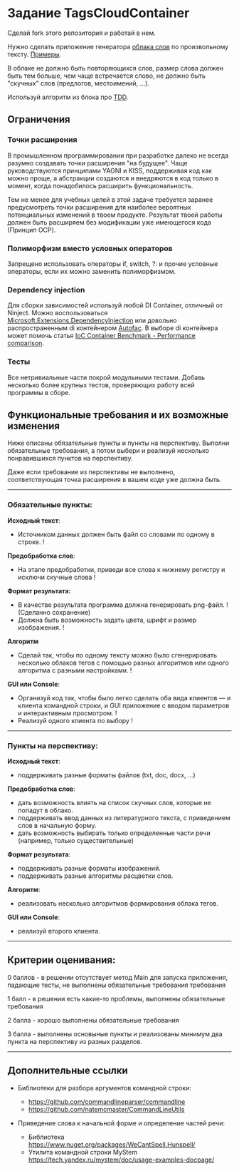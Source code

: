 # Задание TagsCloudContainer

Сделай fork этого репозитория и работай в нем.

Нужно сделать приложение генератора [облака слов](https://ru.wikipedia.org/wiki/%D0%9E%D0%B1%D0%BB%D0%B0%D0%BA%D0%BE_%D1%82%D0%B5%D0%B3%D0%BE%D0%B2) по произвольному тексту.
[Примеры](https://www.google.ru/search?q=%D0%9E%D0%B1%D0%BB%D0%B0%D0%BA%D0%BE+%D1%81%D0%BB%D0%BE%D0%B2&tbm=isch).

В облаке не должно быть повторяющихся слов, размер слова должен быть тем больше, чем чаще встречается слово, не должно быть "скучных" слов (предлогов, местоимений, ...).

Используй алгоритм из блока про [TDD](https://github.com/kontur-courses/tdd).

## Ограничения

### Точки расширения

В промышленном программировании при разработке далеко не всегда разумно создавать точки расширения "на будущее". 
Чаще руководствуются принципами YAGNI и KISS, поддерживая код как можно проще, а абстракции создаются и внедряются в код только в момент, 
когда понадобилось расширить функциональность.

Тем не менее для учебных целей в этой задаче требуется заранее предусмотреть точки расширения для наиболее вероятных потенциальных изменений в твоем продукте.
Результат твоей работы должен быть расширяем без модификации уже имеющегося кода (Принцип OCP).

### Полиморфизм вместо условных операторов

Запрещено использовать операторы if, switch, ?: и прочие условные операторы, если их можно заменить полиморфизмом.

### Dependency injection

Для сборки зависимостей используй любой DI Container, отличный от Ninject. 
Можно воспользоваться [Microsoft.Extensions.DependencyInjection](https://www.nuget.org/packages/Microsoft.Extensions.DependencyInjection/) или довольно распространенным di контейнером [Autofac](https://www.nuget.org/packages/Autofac/). В выборе di контейнера может помочь статья [IoC Container Benchmark - Performance comparison](https://www.palmmedia.de/Blog/2011/8/30/ioc-container-benchmark-performance-comparison).

### Тесты

Все нетривиальные части покрой модульными тестами.
Добавь несколько более крупных тестов, проверяющих работу всей программы в сборе.

## Функциональные требования и их возможные изменения

Ниже описаны обязательные пункты и пункты на перспективу. 
Выполни обязательные требования, а потом выбери и реализуй несколько понравившихся пунктов на перспективу.

Даже если требование из перспективы не выполнено, соответствующая точка расширения в вашем коде уже должна быть.
- - -
### Обязательные пункты:
**Исходный текст**: 
*  Источником данных должен быть файл со словами по одному в строке. !

**Предобработка слов**:
 * На этапе предобработки, приведи все слова к нижнему регистру и исключи скучные слова !

**Формат результата:**
* В качестве результата программа должна генерировать png-файл. ! (Сделанно сохранение)
* Должна быть возможность задать цвета, шрифт и размер изображения. ! 

**Алгоритм**
* Сделай так, чтобы по одному тексту можно было сгенерировать несколько облаков тегов с помощью разных алгоритмов или одного алгоритма с разными настройками. !

**GUI или Console**:
* Организуй код так, чтобы было легко сделать оба вида клиентов — и клиента командной строки, и GUI приложение с вводом параметров и интерактивным просмотром. !
* Реализуй одного клиента по выбору !

- - -

### Пункты на перспективу:
**Исходный текст**: 
* поддерживать разные форматы файлов (txt, doc, docx, ...)

**Предобработка слов**:
* дать возможность влиять на список скучных слов, которые не попадут в облако.
* поддерживать ввод данных из литературного текста, с приведением слов в начальную форму.
* дать возможность выбирать только определенные части речи (например, только существительные)

**Формат результата**:
* поддерживать разные форматы изображений.
* поддерживать разные алгоритмы расцветки слов.

**Алгоритм**: 
* реализовать несколько алгоритмов формирования облака тегов.

**GUI или Console**: 
* реализуй второго клиента.

- - -  

## Критерии оценивания:
0 баллов - в решении отсутствует метод Main для запуска приложения, падающие тесты, не выполнены обязательные требования требования

1 балл - в решении есть какие-то проблемы, выполнены обязательные требования

2 балла - хорошо выполнены обязательные требования

3 балла - выполнены основыные пункты и реализованы минимум два пункта на перспективу из разных разделов.

- - -  

## Дополнительные ссылки

* Библиотеки для разбора аргументов командной строки:
	
	* https://github.com/commandlineparser/commandline
	* https://github.com/natemcmaster/CommandLineUtils

* Приведение слова к начальной форме и определение частей речи:
	* Библиотека https://www.nuget.org/packages/WeCantSpell.Hunspell/
	* Утилита командной строки MyStem https://tech.yandex.ru/mystem/doc/usage-examples-docpage/
	
	
